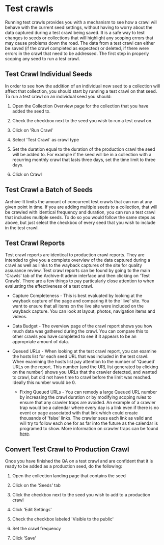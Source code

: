 # Test crawls
Running test crawls provides you with a mechanism to see how a crawl will behave with the current seed settings, without having to worry about the data captured during a test crawl being saved. It is a safe way to test changes to seeds or collections that will highlight any scoping errors that may cause problems down the road. The data from a test crawl can either be saved (if the crawl completed as expected) or deleted, if there were errors in the crawl that need to be addressed. The first step in properly scoping any seed to run a test crawl.

## Test Crawl Individual Seeds
In order to see how the addition of an individual new seed to a collection will affect that collection, you should start by running a test crawl on that seed. To run a test crawl on an individual seed you should:

1) Open the Collection Overview page for the collection that you have added the seed to.

2) Check the checkbox next to the seed you wish to run a test crawl on.

3) Click on 'Run Crawl'

4) Select 'Test Crawl' as crawl type

5) Set the duration equal to the duration of the production crawl the seed will be added to. For example if the seed will be in a collection with a recurring monthly crawl that lasts three days, set the time limit to three days.

6) Click on Crawl

## Test Crawl a Batch of Seeds
Archive-It limits the amount of concurrent test crawls that can run at any given point in time. If you are adding multiple seeds to a collection, that will be crawled with identical frequency and duration, you can run a test crawl that includes multiple seeds. To do so you would follow the same steps as above, but just select the checkbox of every seed that you wish to include in the test crawl.

## Test Crawl Reports
Test crawl reports are identical to production crawl reports. They are intended to give you a complete overview of the data captured during a crawl as well as links to the wayback captures of the site for quality assurance review. Test crawl reports can be found by going to the main 'Crawls' tab of the Archive-It admin interface and then clicking on 'Test Crawls'. There are a few things to pay particularly close attention to when evaluating the effectiveness of a test crawl.

- Capture Completeness - This is best evaluated by looking at the wayback capture of the page and comparing it to the 'live' site. You want to ensure that all items on the live site were included on the wayback capture. You can look at layout, photos, navigation items and videos.

- Data Budget - The overview page of the crawl report shows you how much data was gathered during the crawl. You can compare this to other crawls you have completed to see if it appears to be an appropriate amount of data.

- Queued URLs - When looking at the test crawl report, you can examine the hosts list for each seed URL that was included in the test crawl. When examining the hosts list pay attention to the number of 'Queued' URLs on the report. This number (and the URL list generated by clicking on the number) shows you URLs that the crawler detected, and wanted to crawl, but did not have time to crawl before the limit was reached. Ideally this number would be 0.
    - Fixing Queued URLs - You can remedy a large Queued URL number by increasing the crawl duration or by modifying scoping rules to ensure that any crawler traps are avoided. An example of a crawler trap would be a calendar where every day is a link even if there is no event or page associated with that link which could create thousands of 'false' links. The crawler sees each link as valid and will try to follow each one for as far into the future as the calendar is programed to show. More information on crawler traps can be found [here](https://webarchive.jira.com/wiki/display/ARIH/How+to+Identify+and+Avoid+Crawler+Traps). 

## Convert Test Crawl to Production Crawl
Once you have finished the QA on a test crawl and are confident that it is ready to be added as a production seed, do the following:

1) Open the collection landing page that contains the seed

2) Click on the 'Seeds' tab

3) Click the checkbox next to the seed you wish to add to a production crawl

4) Click 'Edit Settings'

5) Check the checkbox labeled 'Visible to the public'

6) Set the crawl frequency

7) Click 'Save'
